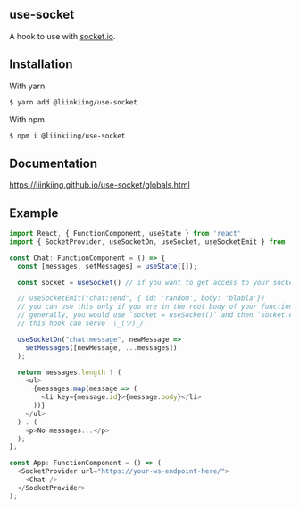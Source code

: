 ## use-socket
A hook to use with [socket.io](https://socket.io).

## Installation
With yarn
```bash
$ yarn add @liinkiing/use-socket
```

With npm
```bash
$ npm i @liinkiing/use-socket
```

## Documentation
https://liinkiing.github.io/use-socket/globals.html

## Example
```typescript jsx
import React, { FunctionComponent, useState } from 'react'
import { SocketProvider, useSocketOn, useSocket, useSocketEmit } from '@liinkiing/use-socket';

const Chat: FunctionComponent = () => {
  const [messages, setMessages] = useState([]);

  const socket = useSocket() // if you want to get access to your socket object

  // useSocketEmit("chat:send", { id: 'random', body: 'blabla'})
  // you can use this only if you are in the root body of your functional component
  // generally, you would use `socket = useSocket()` and then `socket.emit`, but maybe
  // this hook can serve ¯\_(ツ)_/¯

  useSocketOn("chat:message", newMessage =>
    setMessages([newMessage, ...messages])
  );

  return messages.length ? (
    <ul>
      {messages.map(message => (
        <li key={message.id}>{message.body}</li>
      ))}
    </ul>
  ) : (
    <p>No messages...</p>
  );
};

const App: FunctionComponent = () => (
  <SocketProvider url="https://your-ws-endpoint-here/">
    <Chat />
  </SocketProvider>
);
```
